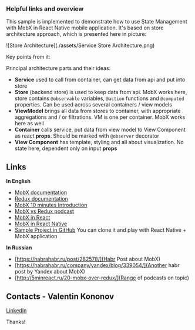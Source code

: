 ### Helpful links and overview

This sample is implemented to demonstrate how to use State Management with MobX in React Native mobile application.
It's based on store architecture approach, which is presented here in picture:

![Store Architecture](./assets/Service Store Architecture.png)

Key points from it:

Principal architecture parts and their ideas:

 - **Service** used to call from container, can get data from api and put into store
 - **Store** (backend store) is used to keep data from api. MobX works here, store contains `@observable` variables, `@action` functions and `@computed` properties. Can be used across several containers / view models
 - **ViewModel** brings all data from stores to container, with appropriate aggregations and / or filtrations. VM is one per container. MobX works here as well
 - **Container** calls service, put data from view model to View Component as react **props**. Should be marked with `@observer` decorator
 - **View Component** has template, styling and all about visualization. No state here, dependent only on input **props**

## Links

**In English**

* [MobX documentation](https://mobx.js.org/)
* [Redux documentation](https://redux.js.org/introduction/getting-started)
* [MobX 10 minutes Introduction](https://mobx.js.org/getting-started.html)
* [MobX vs Redux podcast](https://www.youtube.com/watch?v=83v8cdvGfeA)
* [MobX in React](https://github.com/mobxjs/mobx-react)
* [MobX in React Native](https://dev.to/satansdeer/react-native-mobx-tutorial---part-1--2df0)
* [Sample Project in GitHub](https://github.com/akveo/meetup-samples/tree/master/DevFestConf.Dec2018.RN.Mobx.Sample) You can clone it and play with React Native + MobX application


**In Russian**

* [https://habrahabr.ru/post/282578/](Habr Post about MobX)
* [https://habrahabr.ru/company/yandex/blog/339054/](Another habr post by Yandex about MobX)
* [http://5minreact.ru/20-mobx-over-redux/](Range of podcasts on topic)

## Contacts - Valentin Kononov

[LinkedIn](https://www.linkedin.com/in/valentin-kononov/)

Thanks!
